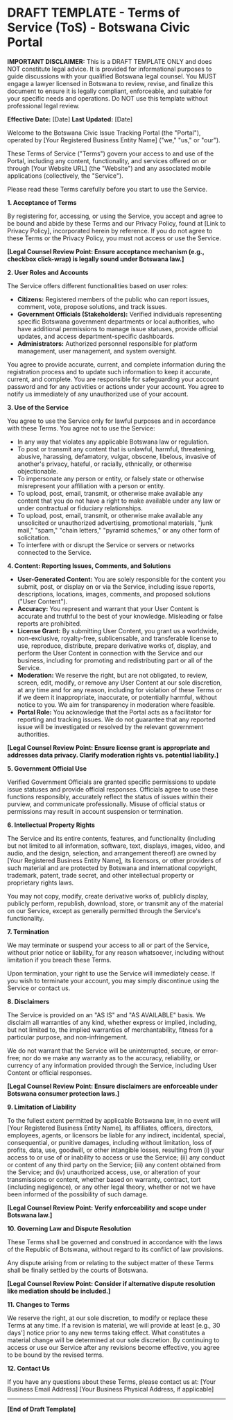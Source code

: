 # DRAFT TEMPLATE - Terms of Service (ToS) - Botswana Civic Portal

**IMPORTANT DISCLAIMER:** This is a DRAFT TEMPLATE ONLY and does NOT constitute legal advice. It is provided for informational purposes to guide discussions with your qualified Botswana legal counsel. You MUST engage a lawyer licensed in Botswana to review, revise, and finalize this document to ensure it is legally compliant, enforceable, and suitable for your specific needs and operations. Do NOT use this template without professional legal review.

**Effective Date:** [Date]
**Last Updated:** [Date]

Welcome to the Botswana Civic Issue Tracking Portal (the "Portal"), operated by [Your Registered Business Entity Name] ("we," "us," or "our").

These Terms of Service ("Terms") govern your access to and use of the Portal, including any content, functionality, and services offered on or through [Your Website URL] (the "Website") and any associated mobile applications (collectively, the "Service").

Please read these Terms carefully before you start to use the Service.

**1. Acceptance of Terms**

By registering for, accessing, or using the Service, you accept and agree to be bound and abide by these Terms and our Privacy Policy, found at [Link to Privacy Policy], incorporated herein by reference. If you do not agree to these Terms or the Privacy Policy, you must not access or use the Service.

**[Legal Counsel Review Point: Ensure acceptance mechanism (e.g., checkbox click-wrap) is legally sound under Botswana law.]**

**2. User Roles and Accounts**

The Service offers different functionalities based on user roles:

*   **Citizens:** Registered members of the public who can report issues, comment, vote, propose solutions, and track issues.
*   **Government Officials (Stakeholders):** Verified individuals representing specific Botswana government departments or local authorities, who have additional permissions to manage issue statuses, provide official updates, and access department-specific dashboards.
*   **Administrators:** Authorized personnel responsible for platform management, user management, and system oversight.

You agree to provide accurate, current, and complete information during the registration process and to update such information to keep it accurate, current, and complete. You are responsible for safeguarding your account password and for any activities or actions under your account. You agree to notify us immediately of any unauthorized use of your account.

**3. Use of the Service**

You agree to use the Service only for lawful purposes and in accordance with these Terms. You agree not to use the Service:

*   In any way that violates any applicable Botswana law or regulation.
*   To post or transmit any content that is unlawful, harmful, threatening, abusive, harassing, defamatory, vulgar, obscene, libelous, invasive of another's privacy, hateful, or racially, ethnically, or otherwise objectionable.
*   To impersonate any person or entity, or falsely state or otherwise misrepresent your affiliation with a person or entity.
*   To upload, post, email, transmit, or otherwise make available any content that you do not have a right to make available under any law or under contractual or fiduciary relationships.
*   To upload, post, email, transmit, or otherwise make available any unsolicited or unauthorized advertising, promotional materials, "junk mail," "spam," "chain letters," "pyramid schemes," or any other form of solicitation.
*   To interfere with or disrupt the Service or servers or networks connected to the Service.

**4. Content: Reporting Issues, Comments, and Solutions**

*   **User-Generated Content:** You are solely responsible for the content you submit, post, or display on or via the Service, including issue reports, descriptions, locations, images, comments, and proposed solutions ("User Content").
*   **Accuracy:** You represent and warrant that your User Content is accurate and truthful to the best of your knowledge. Misleading or false reports are prohibited.
*   **License Grant:** By submitting User Content, you grant us a worldwide, non-exclusive, royalty-free, sublicensable, and transferable license to use, reproduce, distribute, prepare derivative works of, display, and perform the User Content in connection with the Service and our business, including for promoting and redistributing part or all of the Service.
*   **Moderation:** We reserve the right, but are not obligated, to review, screen, edit, modify, or remove any User Content at our sole discretion, at any time and for any reason, including for violation of these Terms or if we deem it inappropriate, inaccurate, or potentially harmful, without notice to you. We aim for transparency in moderation where feasible.
*   **Portal Role:** You acknowledge that the Portal acts as a facilitator for reporting and tracking issues. We do not guarantee that any reported issue will be investigated or resolved by the relevant government authorities.

**[Legal Counsel Review Point: Ensure license grant is appropriate and addresses data privacy. Clarify moderation rights vs. potential liability.]**

**5. Government Official Use**

Verified Government Officials are granted specific permissions to update issue statuses and provide official responses. Officials agree to use these functions responsibly, accurately reflect the status of issues within their purview, and communicate professionally. Misuse of official status or permissions may result in account suspension or termination.

**6. Intellectual Property Rights**

The Service and its entire contents, features, and functionality (including but not limited to all information, software, text, displays, images, video, and audio, and the design, selection, and arrangement thereof) are owned by [Your Registered Business Entity Name], its licensors, or other providers of such material and are protected by Botswana and international copyright, trademark, patent, trade secret, and other intellectual property or proprietary rights laws.

You may not copy, modify, create derivative works of, publicly display, publicly perform, republish, download, store, or transmit any of the material on our Service, except as generally permitted through the Service's functionality.

**7. Termination**

We may terminate or suspend your access to all or part of the Service, without prior notice or liability, for any reason whatsoever, including without limitation if you breach these Terms.

Upon termination, your right to use the Service will immediately cease. If you wish to terminate your account, you may simply discontinue using the Service or contact us.

**8. Disclaimers**

The Service is provided on an "AS IS" and "AS AVAILABLE" basis. We disclaim all warranties of any kind, whether express or implied, including, but not limited to, the implied warranties of merchantability, fitness for a particular purpose, and non-infringement.

We do not warrant that the Service will be uninterrupted, secure, or error-free; nor do we make any warranty as to the accuracy, reliability, or currency of any information provided through the Service, including User Content or official responses.

**[Legal Counsel Review Point: Ensure disclaimers are enforceable under Botswana consumer protection laws.]**

**9. Limitation of Liability**

To the fullest extent permitted by applicable Botswana law, in no event will [Your Registered Business Entity Name], its affiliates, officers, directors, employees, agents, or licensors be liable for any indirect, incidental, special, consequential, or punitive damages, including without limitation, loss of profits, data, use, goodwill, or other intangible losses, resulting from (i) your access to or use of or inability to access or use the Service; (ii) any conduct or content of any third party on the Service; (iii) any content obtained from the Service; and (iv) unauthorized access, use, or alteration of your transmissions or content, whether based on warranty, contract, tort (including negligence), or any other legal theory, whether or not we have been informed of the possibility of such damage.

**[Legal Counsel Review Point: Verify enforceability and scope under Botswana law.]**

**10. Governing Law and Dispute Resolution**

These Terms shall be governed and construed in accordance with the laws of the Republic of Botswana, without regard to its conflict of law provisions.

Any dispute arising from or relating to the subject matter of these Terms shall be finally settled by the courts of Botswana.

**[Legal Counsel Review Point: Consider if alternative dispute resolution like mediation should be included.]**

**11. Changes to Terms**

We reserve the right, at our sole discretion, to modify or replace these Terms at any time. If a revision is material, we will provide at least [e.g., 30 days'] notice prior to any new terms taking effect. What constitutes a material change will be determined at our sole discretion. By continuing to access or use our Service after any revisions become effective, you agree to be bound by the revised terms.

**12. Contact Us**

If you have any questions about these Terms, please contact us at:
[Your Business Email Address]
[Your Business Physical Address, if applicable]

---
**[End of Draft Template]**
